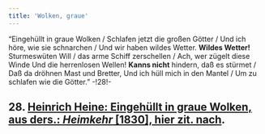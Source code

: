 ```yaml
---
title: 'Wolken, graue'
---
```


“Eingehüllt in graue Wolken / Schlafen jetzt die großen Götter / Und ich höre, wie sie schnarchen / Und wir haben wildes Wetter. **Wildes Wetter!** Sturmeswüten Will / das arme Schiff zerschellen / Ach, wer zügelt diese Winde Und die herrenlosen Wellen! **Kanns nicht** hindern, daß es stürmet / Daß da dröhnen Mast und Bretter, Und ich hüll mich in den Mantel / Um zu schlafen wie die Götter.” -!28!-

## **28.** [Heinrich Heine: Eingehüllt in graue Wolken, aus ders.: _Heimkehr_ [1830], hier zit. nach](https://www.staff.uni-mainz.de/pommeren/Gedichte/HeineNachlese/wolken.html).
